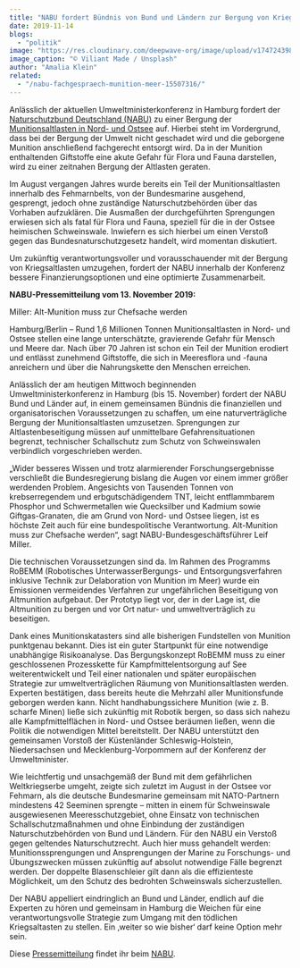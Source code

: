 ```yaml
---
title: "NABU fordert Bündnis von Bund und Ländern zur Bergung von Kriegsaltlasten in Nord- und Ostsee"
date: 2019-11-14
blogs: 
  - "politik"
image: "https://res.cloudinary.com/deepwave-org/image/upload/v1747243988/deepwave.org/valiant-made-PBwmXCEJWSM-unsplash-scaled.jpg"
image_caption: "© Viliant Made / Unsplash"
author: "Amalia Klein"
related: 
  - "/nabu-fachgespraech-munition-meer-15507316/"
---
```


Anlässlich der aktuellen Umweltministerkonferenz in Hamburg fordert der [Naturschutzbund Deutschland (NABU)](https://www.nabu.de/) zu einer Bergung der [Munitionsaltlasten in Nord- und Ostsee](https://www.deepwave.org/nabu-fachgespraech-munition-meer-15507316/) auf. Hierbei steht im Vordergrund, dass bei der Bergung der Umwelt nicht geschadet wird und die geborgene Munition anschließend fachgerecht entsorgt wird. Da in der Munition enthaltenden Giftstoffe eine akute Gefahr für Flora und Fauna darstellen, wird zu einer zeitnahen Bergung der Altlasten geraten.

Im August vergangen Jahres wurde bereits ein Teil der Munitionsaltlasten innerhalb des Fehmarnbelts, von der Bundesmarine ausgehend, gesprengt, jedoch ohne zuständige Naturschutzbehörden über das Vorhaben aufzuklären. Die Ausmaßen der durchgeführten Sprengungen erwiesen sich als fatal für Flora und Fauna, speziell für die in der Ostsee heimischen Schweinswale. Inwiefern es sich hierbei um einen Verstoß gegen das Bundesnaturschutzgesetz handelt, wird momentan diskutiert.

Um zukünftig verantwortungsvoller und vorausschauender mit der Bergung von Kriegsaltlasten umzugehen, fordert der NABU innerhalb der Konferenz bessere Finanzierungsoptionen und eine optimierte Zusammenarbeit.

**NABU-Pressemitteilung vom 13. November 2019:**

Miller: Alt-Munition muss zur Chefsache werden

Hamburg/Berlin – Rund 1,6 Millionen Tonnen Munitionsaltlasten in Nord- und Ostsee stellen eine lange unterschätzte, gravierende Gefahr für Mensch und Meere dar. Nach über 70 Jahren ist schon ein Teil der Munition erodiert und entlässt zunehmend Giftstoffe, die sich in Meeresflora und -fauna anreichern und über die Nahrungskette den Menschen erreichen.

Anlässlich der am heutigen Mittwoch beginnenden Umweltministerkonferenz in Hamburg (bis 15. November) fordert der NABU Bund und Länder auf, in einem gemeinsamen Bündnis die finanziellen und organisatorischen Voraussetzungen zu schaffen, um eine naturverträgliche Bergung der Munitionsaltlasten umzusetzen. Sprengungen zur Altlastenbeseitigung müssen auf unmittelbare Gefahrensituationen begrenzt, technischer Schallschutz zum Schutz von Schweinswalen verbindlich vorgeschrieben werden.

„Wider besseres Wissen und trotz alarmierender Forschungsergebnisse verschließt die Bundesregierung bislang die Augen vor einem immer größer werdenden Problem. Angesichts von Tausenden Tonnen von krebserregendem und erbgutschädigendem TNT, leicht entflammbarem Phosphor und Schwermetallen wie Quecksilber und Kadmium sowie Giftgas-Granaten, die am Grund von Nord- und Ostsee liegen, ist es höchste Zeit auch für eine bundespolitische Verantwortung. Alt-Munition muss zur Chefsache werden“, sagt NABU-Bundesgeschäftsführer Leif Miller.

Die technischen Voraussetzungen sind da. Im Rahmen des Programms RoBEMM (Robotisches UnterwasserBergungs- und Entsorgungsverfahren inklusive Technik zur Delaboration von Munition im Meer) wurde ein Emissionen vermeidendes Verfahren zur ungefährlichen Beseitigung von Altmunition aufgebaut. Der Prototyp liegt vor, der in der Lage ist, die Altmunition zu bergen und vor Ort natur- und umweltverträglich zu beseitigen.

Dank eines Munitionskatasters sind alle bisherigen Fundstellen von Munition punktgenau bekannt. Dies ist ein guter Startpunkt für eine notwendige unabhängige Risikoanalyse. Das Bergungskonzept RoBEMM muss zu einer geschlossenen Prozesskette für Kampfmittelentsorgung auf See weiterentwickelt und Teil einer nationalen und später europäischen Strategie zur umweltverträglichen Räumung von Munitionsaltlasten werden. Experten bestätigen, dass bereits heute die Mehrzahl aller Munitionsfunde geborgen werden kann. Nicht handhabungssichere Munition (wie z. B. scharfe Minen) ließe sich zukünftig mit Robotik bergen, so dass sich nahezu alle Kampfmittelflächen in Nord- und Ostsee beräumen ließen, wenn die Politik die notwendigen Mittel bereitstellt. Der NABU unterstützt den gemeinsamen Vorstoß der Küstenländer Schleswig-Holstein, Niedersachsen und Mecklenburg-Vorpommern auf der Konferenz der Umweltminister.

Wie leichtfertig und unsachgemäß der Bund mit dem gefährlichen Weltkriegserbe umgeht, zeigte sich zuletzt im August in der Ostsee vor Fehmarn, als die deutsche Bundesmarine gemeinsam mit NATO-Partnern mindestens 42 Seeminen sprengte – mitten in einem für Schweinswale ausgewiesenen Meeresschutzgebiet, ohne Einsatz von technischen Schallschutzmaßnahmen und ohne Einbindung der zuständigen Naturschutzbehörden von Bund und Ländern. Für den NABU ein Verstoß gegen geltendes Naturschutzrecht. Auch hier muss gehandelt werden: Munitionssprengungen und Ansprengungen der Marine zu Forschungs- und Übungszwecken müssen zukünftig auf absolut notwendige Fälle begrenzt werden. Der doppelte Blasenschleier gilt dann als die effizienteste Möglichkeit, um den Schutz des bedrohten Schweinswals sicherzustellen.

Der NABU appelliert eindringlich an Bund und Länder, endlich auf die Experten zu hören und gemeinsam in Hamburg die Weichen für eine verantwortungsvolle Strategie zum Umgang mit den tödlichen Kriegsaltasten zu stellen. Ein ‚weiter so wie bisher‘ darf keine Option mehr sein.

Diese [Pressemitteilung](https://www.nabu.de/presse/pressemitteilungen/index.php?popup=true&show=27862&db=presseservice) findet ihr beim [NABU](http://www.nabu.de).
